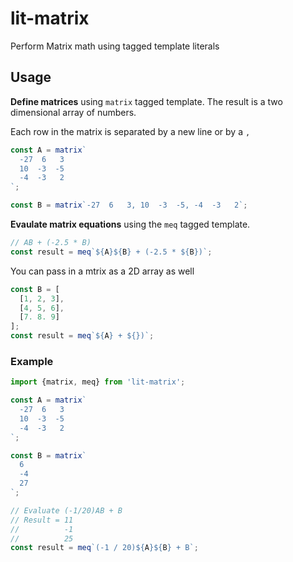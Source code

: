 # lit-matrix

Perform Matrix math using tagged template literals

## Usage

**Define matrices** using `matrix` tagged template. The result is a two dimensional array of numbers.

Each row in the matrix is separated by a new line or by a `,`

```javascript
const A = matrix`
  -27  6   3
  10  -3  -5
  -4  -3   2
`;

const B = matrix`-27  6   3, 10  -3  -5, -4  -3   2`;
```

**Evaulate matrix equations** using the `meq` tagged template. 

```javascript
// AB + (-2.5 * B)
const result = meq`${A}${B} + (-2.5 * ${B})`;
```

You can pass in a mtrix as a 2D array as well

```javascript
const B = [
  [1, 2, 3],
  [4, 5, 6],
  [7. 8. 9]
];
const result = meq`${A} + ${})`;
```

### Example

```javascript
import {matrix, meq} from 'lit-matrix';

const A = matrix`
  -27  6   3
  10  -3  -5
  -4  -3   2
`;

const B = matrix`
  6
  -4
  27
`;

// Evaluate (-1/20)AB + B
// Result = 11
//          -1
//          25
const result = meq`(-1 / 20)${A}${B} + B`;
```


